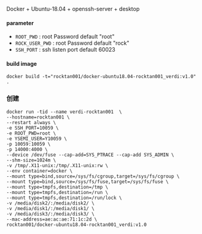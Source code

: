 Docker + Ubuntu-18.04 + openssh-server +  desktop

#### parameter

* `ROOT_PWD` : root Password   default "root"
* `ROCK_USER_PWD` : root Password   default "rock"
* `SSH_PORT` : ssh listen port   default 60023


#### build image


```text
docker build -t="rocktan001/docker-ubuntu18.04-rocktan001_verdi:v1.0" .
```
### 创建

```text
docker run -tid --name verdi-rocktan001  \
--hostname=rocktan001 \
--restart always \
-e SSH_PORT=10059 \
-e ROOT_PWD=root \
-e YSEMI_USER=Y10059 \
-p 10059:10059 \
-p 14000:4000 \
--device /dev/fuse --cap-add=SYS_PTRACE --cap-add SYS_ADMIN \
--shm-size=1024m \
-v /tmp/.X11-unix:/tmp/.X11-unix:rw \
--env container=docker \
--mount type=bind,source=/sys/fs/cgroup,target=/sys/fs/cgroup \
--mount type=bind,source=/sys/fs/fuse,target=/sys/fs/fuse \
--mount type=tmpfs,destination=/tmp \
--mount type=tmpfs,destination=/run \
--mount type=tmpfs,destination=/run/lock \
-v /media/disk2/:/media/disk2/ \
-v /media/disk1/:/media/disk1/ \
-v /media/disk3/:/media/disk3/ \
--mac-address=ae:ac:ae:71:1c:2d \
rocktan001/docker-ubuntu18.04-rocktan001_verdi:v1.0
```

